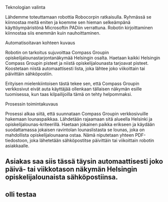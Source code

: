 Teknologian valinta

Lähdemme toteuttamaan robottia Robocorpin ratkaisulla. Ryhmässä se kiinnostaa meitä eniten ja koemme sen hieman selkeämpänä käyttöympäristönä Microsoftin PADiin verrattuna. Robotin kirjoittaminen kiinnostaa siis enemmän kuin nauhoittaminen.

Automatisoitavan kohteen kuvaus

Robotin on tarkoitus sujuvoittaa Compass Groupin opiskelijalounastarjontanäkymää Helsingin osalta. Haetaan kaikki Helsingin Compass Groupin pisteet ja niistä opiskelijalounasta tarjoavat pisteet. Koostetaan niistä automaattisesti lista, joka lähtee joko viikoittain tai päivittäin sähköpostiin.

Erityisen mielenkiintoisen tästä tekee sen, että Compass Groupin verkkosivut eivät auta käyttäjää ollenkaan tällaisen näkymän esille tuomisessa, kun taas kilpailijoilla tämä on tehty helpommaksi.

Prosessin toimintakuvaus

Prosessi alkaa siitä, että suunnataan Compass Groupin verkkosivuille hakemaan lounaspaikkaa. Lähdetään rajaamaan sitä alueella Helsinki ja opiskelijalounas-kriteerillä. Haetaan jokainen paikka erikseen ja käydään suodattamassa jokaisen ravintolan lounaslistasta se lounas, joka on mahdollista opiskelijalounaana ostaa. Nämä niputetaan yhteen PDF-tiedostoon, joka lähetetään sähköpostitse päivittäin tai viikoittain robotin asiakkaalle.

## Asiakas saa siis tässä täysin automaattisesti joko päivä- tai viikkotason näkymän Helsingin opiskelijalounaista sähköpostiinsa.

## olli testaa
